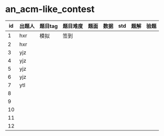# an_acm-like_contest
| id   | 出题人  | 题目tag | 题目难度 | 题面   | 数据   | std  | 题解   | 验题   |
| ---- | ---- | ----- | ---- | ---- | ---- | ---- | ---- | ---- |
| 1    | hxr  | 模拟  |签到   |      |      |      |      |      |
| 2    | hxr  |       |      |      |      |      |      |      |
| 3    | yjz  |       |      |      |      |      |      |      |
| 4    | yjz  |       |      |      |      |      |      |      |
| 5    | yjz  |       |      |      |      |      |      |      |
| 6    | yjz  |       |      |      |      |      |      |      |
| 7    | ytl  |       |      |      |      |      |      |      |
| 8    |      |       |      |      |      |      |      |      |
| 9    |      |       |      |      |      |      |      |      |
| 10   |      |       |      |      |      |      |      |      |
| 11   |      |       |      |      |      |      |      |      |
| 12   |      |       |      |      |      |      |      |      |

